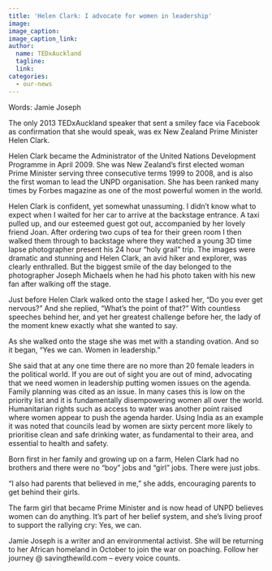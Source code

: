 ```yaml
---
title: 'Helen Clark: I advocate for women in leadership'
image:
image_caption:
image_caption_link:
author:
  name: TEDxAuckland
  tagline:
  link:
categories:
  - our-news
---
```

Words: Jamie Joseph

The only 2013 TEDxAuckland speaker that sent a smiley face via Facebook as confirmation that she would speak, was ex New Zealand Prime Minister Helen Clark.

Helen Clark became the Administrator of the United Nations Development Programme in April 2009. She was New Zealand’s first elected woman Prime Minister serving three consecutive terms 1999 to 2008, and is also the first woman to lead the UNPD organisation. She has been ranked many times by Forbes magazine as one of the most powerful women in the world.

Helen Clark is confident, yet somewhat unassuming. I didn’t know what to expect when I waited for her car to arrive at the backstage entrance. A taxi pulled up, and our esteemed guest got out, accompanied by her lovely friend Joan. After ordering two cups of tea for their green room I then walked them through to backstage where they watched a young 3D time lapse photographer present his 24 hour “holy grail” trip. The images were dramatic and stunning and Helen Clark, an avid hiker and explorer, was clearly enthralled. But the biggest smile of the day belonged to the photographer Joseph Michaels when he had his photo taken with his new fan after walking off the stage.

Just before Helen Clark walked onto the stage I asked her, “Do you ever get nervous?” And she replied, “What’s the point of that?” With countless speeches behind her, and yet her greatest challenge before her, the lady of the moment knew exactly what she wanted to say.

As she walked onto the stage she was met with a standing ovation. And so it began, “Yes we can. Women in leadership.”

She said that at any one time there are no more than 20 female leaders in the political world. If you are out of sight you are out of mind, advocating that we need women in leadership putting women issues on the agenda. Family planning was cited as an issue. In many cases this is low on the priority list and it is fundamentally disempowering women all over the world. Humanitarian rights such as access to water was another point raised where women appear to push the agenda harder. Using India as an example it was noted that councils lead by women are sixty percent more likely to prioritise clean and safe drinking water, as fundamental to their area, and essential to health and safety.

Born first in her family and growing up on a farm, Helen Clark had no brothers and there were no “boy” jobs and “girl” jobs. There were just jobs.

“I also had parents that believed in me,” she adds, encouraging parents to get behind their girls.

The farm girl that became Prime Minister and is now head of UNPD believes women can do anything. It’s part of her belief system, and she’s living proof to support the rallying cry: Yes, we can.

Jamie Joseph is a writer and an environmental activist. She will be returning to her African homeland in October to join the war on poaching. Follow her journey @ savingthewild.com – every voice counts.
